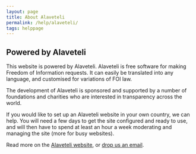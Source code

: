 ```yaml
---
layout: page
title: About Alaveteli
permalink: /help/alaveteli/
tags: helppage
---
```


## Powered by Alaveteli

This website is powered by Alaveteli. Alaveteli is free software for making Freedom of Information requests. It can easily be translated into any language, and customised for variations of FOI law.

The development of Alaveteli is sponsored and supported by a number of foundations and charities who are interested in transparency across the world.

If you would like to set up an Alaveteli website in your own country, we can help. You will need a few days to get the site configured and ready to use, and will then have to spend at least an hour a week moderating and managing the site (more for busy websites).

Read more on the [Alaveteli website](http://alaveteli.org), or [drop us an email](mailto:hello@alaveteli.org).
